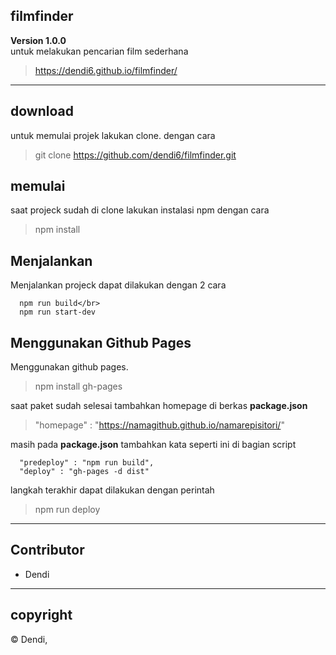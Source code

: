 ## filmfinder

**Version 1.0.0**</br>
untuk melakukan pencarian film sederhana
> https://dendi6.github.io/filmfinder/

---
## download
untuk memulai projek lakukan clone. dengan cara
> git clone https://github.com/dendi6/filmfinder.git

## memulai
saat projeck sudah di clone lakukan instalasi npm dengan cara
> npm install

## Menjalankan
Menjalankan projeck dapat dilakukan dengan 2 cara
```
  npm run build</br>
  npm run start-dev
```
## Menggunakan Github Pages
Menggunakan github pages.
>npm install gh-pages

saat paket sudah selesai tambahkan homepage di berkas <b>package.json</b>
>"homepage" : "https://namagithub.github.io/namarepisitori/"

masih pada <b>package.json</b> tambahkan kata seperti ini di bagian script
```
  "predeploy" : "npm run build",
  "deploy" : "gh-pages -d dist"
```
langkah terakhir dapat dilakukan dengan perintah
>npm run deploy

---
## Contributor
- Dendi

---
## copyright
© Dendi,
